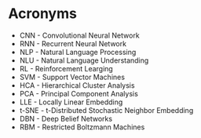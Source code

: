 # Acronyms

* CNN - Convolutional Neural Network
* RNN - Recurrent Neural Network
* NLP - Natural Language Processing
* NLU - Natural Language Understanding
* RL - Reinforcement Learging
* SVM - Support Vector Machines
* HCA - Hierarchical Cluster Analysis
* PCA - Principal Component Analysis
* LLE - Locally Linear Embedding
* t-SNE - t-Distributed Stochastic Neighbor Embedding
* DBN - Deep Belief Networks
* RBM - Restricted Boltzmann Machines
